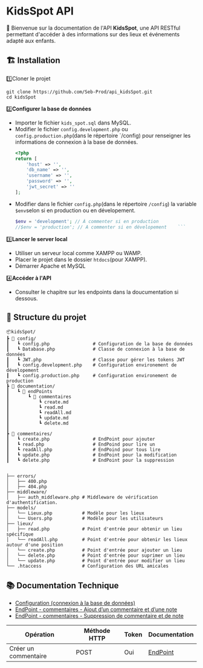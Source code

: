 # KidsSpot API

📝 Bienvenue sur la documentation de l'API **KidsSpot**, une API RESTful permettant d'accéder à des informations sur des lieux et événements adapté aux enfants.

## 🏗️ Installation
1️⃣Cloner le projet
```batch
git clone https://github.com/Seb-Prod/api_kidsSpot.git
cd kidsSpot
```
2️⃣**Configurer la base de données**
- Importer le fichier `kids_spot.sql` dans MySQL.
- Modifier le fichier `config.development.php` ou `config.production.php`(dans le répertoire `/config) pour renseigner les informations de connexion à la base de données.
    ```php
    <?php
    return [
        'host' => '',
        'db_name' => '',
        'username' => '',
        'password' => '',
        'jwt_secret' => ''
    ];  
    ```
- Modifier dans le fichier `config.php`(dans le répertoire `/config`) la variable `$env`selon si en production ou en dévelopement.
    ```php
    $env = 'development'; // À commenter si en production
    //$env = 'production'; // A commenter si en dévelopement    ```

3️⃣**Lancer le server local**
- Utiliser un serveur local comme XAMPP ou WAMP.
- Placer le projet dans le dossier `htdocs`(pour XAMPP).
- Démarrer Apache et MySQL

4️⃣**Accéder à l'API**
- Consulter le chapitre sur les endpoints dans la doucumentation si dessous.

## 📂 Structure du projet

```
📦kidsSpot/
┣ 📂 config/
┃   ┗ config.php                # Configuration de la base de données
┃   ┗ Database.php              # Classe de connexion à la base de données
┃   ┗ JWT.php                   # Classe pour gérer les tokens JWT
┃   ┗ config.development.php    # Configuration environement de dévelopement
┃   ┗ config.production.php     # Configuration environement de production
┣ 📂 documentation/
┃   ┗ 📂 endPoints
┃       ┗ 📂 commentaires
┃           ┗ create.md
┃           ┗ read.md
┃           ┗ readAll.md
┃           ┗ update.md
┃           ┗ delete.md
┃ 
┣ 📂 commentaires/
┃   ┗ create.php                # EndPoint pour ajouter
┃   ┗ read.php                  # EndPoind pour lire un
┃   ┗ readAll.php               # EndPoind pour tous lire
┃   ┗ update.php                # EndPoint pour la modification
┃   ┗ delete.php                # EndPoint pour la suppression


├── errors/
│   ├── 400.php
│   ├── 404.php 
├── middleware/
│   ├── auth_middleware.php # Middleware de vérification d'authentification.
├── models/
│   └── Lieux.php           # Modèle pour les lieux
│   └── Users.php           # Modèle pour les utilisateurs
├── lieux/
│   ├── read.php            # Point d'entrée pour obtenir un lieu spécifique
│   └── readAll.php         # Point d'entrée pour obtenir les lieux autour d'une position
│   └── create.php          # Point d'entrée pour ajouter un lieu
│   └── delete.php          # Point d'entrée pour suprimer un lieu
│   └── update.php          # Point d'entrée pour modifier un lieu
└── .htaccess               # Configuration des URL amicales
```

## 📚 Documentation Technique
- [Configuration (connexion à la base de données)](documentation/doc-config/config.md)
- [EndPoint - commentaires - Ajout d’un commentaire et d’une note](documentation/endPoints/commentaires/create.md)
- [EndPoint - commentaires - Suppression de commentaire et de note](documentation/endPoints/commentaires/delete.md)

| Opération     | Méthode HTTP  | Token | Documentation |
|---------------|---------------|-------|---------------|
| Créer un commentaire | POST | Oui | [EndPoint](documentation/endPoints/commentaires/create.md)|